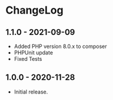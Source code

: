 # ChangeLog

## 1.1.0 - 2021-09-09
- Added PHP version 8.0.x to composer
- PHPUnit update
- Fixed Tests

## 1.0.0 - 2020-11-28
- Initial release.
